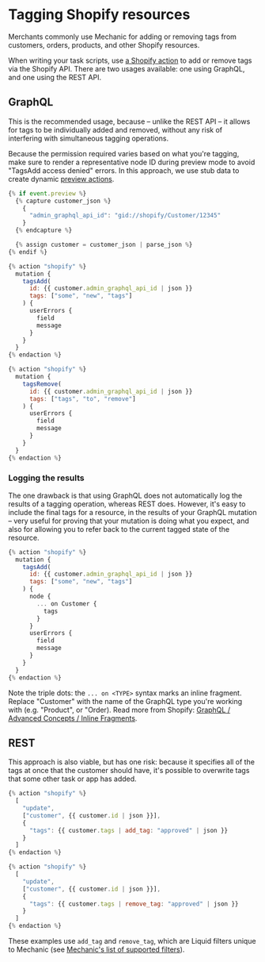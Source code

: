 # Tagging Shopify resources

Merchants commonly use Mechanic for adding or removing tags from customers, orders, products, and other Shopify resources.

When writing your task scripts, use [a Shopify action](../core/actions/types/shopify.md) to add or remove tags via the Shopify API. There are two usages available: one using GraphQL, and one using the REST API.

## GraphQL

This is the recommended usage, because – unlike the REST API – it allows for tags to be individually added and removed, without any risk of interfering with simultaneous tagging operations.

Because the permission required varies based on what you're tagging, make sure to render a representative node ID during preview mode to avoid "TagsAdd access denied" errors. In this approach, we use stub data to create dynamic [preview actions](../core/tasks/previews/).

```javascript
{% if event.preview %}
  {% capture customer_json %}
    {
      "admin_graphql_api_id": "gid://shopify/Customer/12345"
    }
  {% endcapture %}

  {% assign customer = customer_json | parse_json %}
{% endif %}

{% action "shopify" %}
  mutation {
    tagsAdd(
      id: {{ customer.admin_graphql_api_id | json }}
      tags: ["some", "new", "tags"]
    ) {
      userErrors {
        field
        message
      }
    }
  }
{% endaction %}

{% action "shopify" %}
  mutation {
    tagsRemove(
      id: {{ customer.admin_graphql_api_id | json }}
      tags: ["tags", "to", "remove"]
    ) {
      userErrors {
        field
        message
      }
    }
  }
{% endaction %}
```

### Logging the results

The one drawback is that using GraphQL does not automatically log the results of a tagging operation, whereas REST does. However, it's easy to include the final tags for a resource, in the results of your GraphQL mutation – very useful for proving that your mutation is doing what you expect, and also for allowing you to refer back to the current tagged state of the resource.

```javascript
{% action "shopify" %}
  mutation {
    tagsAdd(
      id: {{ customer.admin_graphql_api_id | json }}
      tags: ["some", "new", "tags"]
    ) {
      node {
        ... on Customer {
          tags
        }
      }
      userErrors {
        field
        message
      }
    }
  }
{% endaction %}
```

Note the triple dots: the `... on <TYPE>` syntax marks an inline fragment. Replace "Customer" with the name of the GraphQL type you're working with \(e.g. "Product", or "Order\). Read more from Shopify: [GraphQL / Advanced Concepts / Inline Fragments](https://shopify.dev/concepts/graphql/advanced#inline-fragments).

## REST

This approach is also viable, but has one risk: because it specifies all of the tags at once that the customer should have, it's possible to overwrite tags that some other task or app has added.

```javascript
{% action "shopify" %}
  [
    "update",
    ["customer", {{ customer.id | json }}],
    {
      "tags": {{ customer.tags | add_tag: "approved" | json }}
    }
  ]
{% endaction %}
```

```javascript
{% action "shopify" %}
  [
    "update",
    ["customer", {{ customer.id | json }}],
    {
      "tags": {{ customer.tags | remove_tag: "approved" | json }}
    }
  ]
{% endaction %}
```

These examples use `add_tag` and `remove_tag`, which are Liquid filters unique to Mechanic \(see [Mechanic's list of supported filters](../platform/liquid/filters.md)\).

